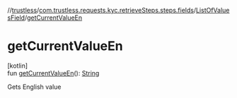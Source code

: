 //[trustless](../../../index.md)/[com.trustless.requests.kyc.retrieveSteps.steps.fields](../index.md)/[ListOfValuesField](index.md)/[getCurrentValueEn](get-current-value-en.md)

# getCurrentValueEn

[kotlin]\
fun [getCurrentValueEn](get-current-value-en.md)(): [String](https://kotlinlang.org/api/latest/jvm/stdlib/kotlin/-string/index.html)

Gets English value
